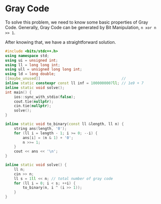 # Gray Code

To solve this problem, we need to know some basic properties of Gray Code. Generally, Gray Code can be generated by Bit Manipulation, `n xor n >> 1`.

After knowing that, we have a straightforward solution.

```c++
#include <bits/stdc++.h>
using namespace std;
using ui = unsigned int;
using ll = long long int;
using ull = unsigned long long int;
using ld = long double;
[[maybe_unused]]                                     //
inline static constexpr const ll inf = 1000000007ll; // 1e9 + 7
inline static void solve();
int main() {
    ios::sync_with_stdio(false);
    cout.tie(nullptr);
    cin.tie(nullptr);
    solve();
}

inline static void to_binary(const ll &length, ll n) {
    string ans(length, '0');
    for (ll i = length - 1; i >= 0; --i) {
        ans[i] = (n & 1) + '0';
        n >>= 1;
    }
    cout << ans << '\n';
}

inline static void solve() {
    ll n;
    cin >> n;
    ll s = 1ll << n; // total number of gray code
    for (ll i = 0; i < s; ++i) {
        to_binary(n, i ^ (i >> 1));
    }
}
```
